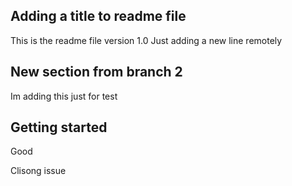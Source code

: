## Adding a title to readme file
This is the readme file version 1.0
Just adding a new line remotely

## New section from branch 2
Im adding this just for test
## Getting started
Good

Clisong issue